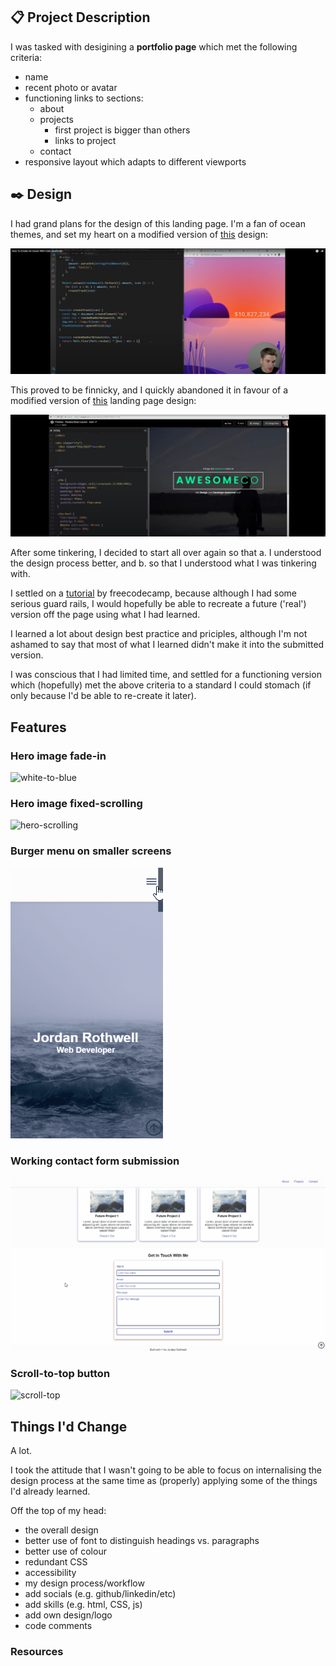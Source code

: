 ## 📋 Project Description

I was tasked with desigining a **portfolio page** which met the following criteria:
- name
- recent photo or avatar
- functioning links to sections:
    - about
    - projects
        - first project is bigger than others
        - links to project
    - contact
- responsive layout which adapts to different viewports

## ✒️ Design 

I had grand plans for the design of this landing page. I'm a fan of ocean themes, and set my heart on a modified version of [this](https://www.youtube.com/watch?v=AWCCgQMwdik&ab_channel=WebDevSimplified) design:

![ocean tutorial](https://github.com/jordanlrothwell/portfolio/blob/main/assets/images/ocean_tutorial.JPG?raw=true)


This proved to be finnicky, and I quickly abandoned it in favour of a modified version of [this](https://www.youtube.com/watch?v=JqJNhM8i-nc&list=PL4-IK0AVhVjMSb9c06AjRlTpvxL3otpUd&ab_channel=KevinPowell) landing page design:

![Image](https://github.com/jordanlrothwell/portfolio/blob/main/assets/images/landing_tutorial.JPG?raw=true)

After some tinkering, I decided to start all over again so that a. I understood the design process better, and b. so that I understood what I was tinkering with.

I settled on a [tutorial](https://www.freecodecamp.org/news/how-to-build-a-developer-portfolio-website/#whatisadeveloperportfoliowebsite) by freecodecamp, because although I had some serious guard rails, I would hopefully be able to recreate a future ('real') version off the page using what I had learned. 

I learned a lot about design best practice and priciples, although I'm not ashamed to say that most of what I learned didn't make it into the submitted version.

I was conscious that I had limited time, and settled for a functioning version which (hopefully) met the above criteria to a standard I could stomach (if only because I'd be able to re-create it later).

## Features

### Hero image fade-in

![white-to-blue](https://github.com/jordanlrothwell/portfolio/blob/main/assets/images/white_to_blue.gif?raw=true)

### Hero image fixed-scrolling

![hero-scrolling](https://github.com/jordanlrothwell/portfolio/blob/main/assets/images/scrolling_hero.gif?raw=true)

### Burger menu on smaller screens

![burger-menu](https://github.com/jordanlrothwell/portfolio/blob/main/assets/images/burger_menu.gif?raw=true)

### Working contact form submission

![contact-submission](https://github.com/jordanlrothwell/portfolio/blob/main/assets/images/contact_submission.gif?raw=true)

### Scroll-to-top button

![scroll-top](https://github.com/jordanlrothwell/portfolio/blob/main/assets/images/scroll-top.gif?raw=true)

## Things I'd Change

A lot.

I took the attitude that I wasn't going to be able to focus on internalising the design process at the same time as (properly) applying some of the things I'd already learned.

Off the top of my head:

- the overall design
- better use of font to distinguish headings vs. paragraphs
- better use of colour
- redundant CSS
- accessibility
- my design process/workflow
- add socials (e.g. github/linkedin/etc)
- add skills (e.g. html, CSS, js)
- add own design/logo
- code comments

### Resources

